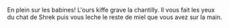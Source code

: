 En plein sur les babines! 
L'ours kiffe grave la chantilly.
Il vous fait les yeux du chat de Shrek puis vous leche le reste de miel que vous avez sur la main.